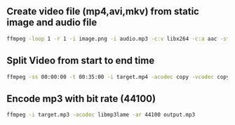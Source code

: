 ## Create video file (mp4,avi,mkv) from static image and audio file
```sh
ffmpeg -loop 1 -r 1 -i image.png -i audio.mp3 -c:v libx264 -c:a aac -strict experimental -shortest -pix_fmt yuv420p out.mp4
```
## Split Video from start to end time
```sh
ffmpeg -ss 00:00:00 -t 00:35:00 -i target.mp4 -acodec copy -vcodec copy output.mp4
```
## Encode mp3 with bit rate (44100)
```sh
ffmpeg -i target.mp3 -acodec libmp3lame -ar 44100 output.mp3
```
